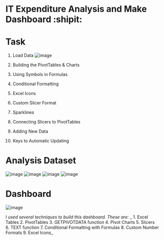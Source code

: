 # IT Expenditure Analysis and Make Dashboard :shipit:

# Task
1. Load Data
![image](https://user-images.githubusercontent.com/44643948/159189139-312888dc-4b2e-4da2-9506-324c7e005e92.png)

2. Building the PivotTables & Charts
3. Using Symbols in Formulas
4. Conditional Formatting
5. Excel Icons
6. Custom Slicer Format
7. Sparklines
8. Connecting Slicers to PivotTables
9. Adding New Data
10. Keys to Automatic Updating


# Analysis Dataset
![image](https://user-images.githubusercontent.com/44643948/159189467-c7d92091-7924-41d5-a170-e891e0f11ce9.png)
![image](https://user-images.githubusercontent.com/44643948/159189514-87577d7c-e5fb-4535-9764-b6a9d3b0b897.png)
![image](https://user-images.githubusercontent.com/44643948/159189522-611f5920-fe45-4e8e-a78c-9f89e41350cf.png)
![image](https://user-images.githubusercontent.com/44643948/159189533-c25814c9-7666-4924-bbf0-37d19087badc.png)


# Dashboard
![image](https://user-images.githubusercontent.com/44643948/159189584-49f19018-ce00-4e17-a7e8-8b12437695c7.png)

*I used several techniques to build this dashboard. These are:*
_
    1. Excel Tables
    2. PivotTables
    3. GETPIVOTDATA function
    4. Pivot Charts
    5. Slicers
    6. TEXT function
    7. Conditional Formatting with Formulas
    8. Custom Number Formats
    9. Excel Icons_

